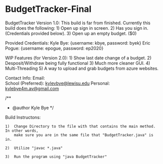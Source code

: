 # BudgetTracker-Final

BudgetTracker Version 1.0: This build is far from finished. Currently this build does the following:
    1) Open up sign in screen.
    2) Has you sign in. (Credentials provided below).
    3) Open up an empty budget. ($0)

Provided Credentials:
    Kyle Bye: {username: kbye, password: byek}
    Eric Pogue: {username: epogue, password: ep2020}

WIP Features (for Version 2.0):
    1) Show last date change of a budget.
    2) Desposit/Withdraw being fully functional
    3) Much more cleaner GUI.
    4) Multi-Threading
    5) A way to upload and grab budgets from azure websites.

Contact Info:
    Email:  
        School (Preferred): kylevbye@lewisu.edu
        Personal:   kylebye4m.av@gmail.com

/**
 *  @author Kyle Bye
 */

Build Instructons:

    1)  Change Directory to the file with that contains the main method. In other words,
        make sure you are in the same file that "BudgetTracker.java" is in.

    2)  Utilize "javac *.java"

    3)  Run the program using "java BudgetTracker"

